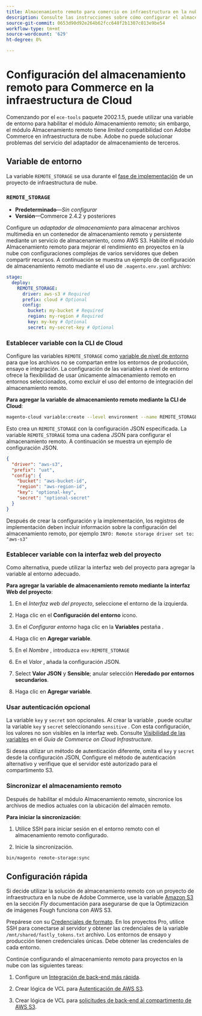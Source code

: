 ```yaml
---
title: Almacenamiento remoto para comercio en infraestructura en la nube
description: Consulte las instrucciones sobre cómo configurar el almacenamiento remoto para Adobe Commerce en la infraestructura de la nube.
source-git-commit: 0653d90d92e264b62fcc648f2b1307c013e9be54
workflow-type: tm+mt
source-wordcount: '629'
ht-degree: 0%

---
```



# Configuración del almacenamiento remoto para Commerce en la infraestructura de Cloud

Comenzando por el `ece-tools` paquete 2002.1.5, puede utilizar una variable de entorno para habilitar el módulo Almacenamiento remoto; sin embargo, el módulo Almacenamiento remoto tiene _limited_ compatibilidad con Adobe Commerce en infraestructura de nube. Adobe no puede solucionar problemas del servicio del adaptador de almacenamiento de terceros.

## Variable de entorno

La variable `REMOTE_STORAGE` se usa durante el [fase de implementación](https://experienceleague.adobe.com/docs/commerce-cloud-service/user-guide/develop/deploy/process.html) de un proyecto de infraestructura de nube.

### `REMOTE_STORAGE`

- **Predeterminado**—_Sin configurar_
- **Versión**—Commerce 2.4.2 y posteriores

Configure un _adaptador de almacenamiento_ para almacenar archivos multimedia en un contenedor de almacenamiento remoto y persistente mediante un servicio de almacenamiento, como AWS S3. Habilite el módulo Almacenamiento remoto para mejorar el rendimiento en proyectos en la nube con configuraciones complejas de varios servidores que deben compartir recursos. A continuación se muestra un ejemplo de configuración de almacenamiento remoto mediante el uso de `.magento.env.yaml` archivo:

```yaml
stage:
  deploy:
    REMOTE_STORAGE:
      driver: aws-s3 # Required
      prefix: cloud # Optional
      config:
        bucket: my-bucket # Required
        region: my-region # Required
        key: my-key # Optional
        secret: my-secret-key # Optional
```

### Establecer variable con la CLI de Cloud

Configure las variables `REMOTE_STORAGE` como [variable de nivel de entorno](https://experienceleague.adobe.com/docs/commerce-cloud-service/user-guide/configure/env/variable-levels.html) para que los archivos no se compartan entre los entornos de producción, ensayo e integración. La configuración de las variables a nivel de entorno ofrece la flexibilidad de usar únicamente almacenamiento remoto en entornos seleccionados, como excluir el uso del entorno de integración del almacenamiento remoto.

**Para agregar la variable de almacenamiento remoto mediante la CLI de Cloud**:

```bash
magento-cloud variable:create --level environment --name REMOTE_STORAGE --json true --inheritable false --value '{"driver":"aws-s3","prefix":"uat","config":{"bucket":"aws-bucket-id","region":"eu-west-1","key":"optional-key","secret":"optional-secret"}}'
```

Esto crea un `REMOTE_STORAGE` con la configuración JSON especificada. La variable `REMOTE_STORAGE` toma una cadena JSON para configurar el almacenamiento remoto. A continuación se muestra un ejemplo de configuración JSON.

```json
{
  "driver": "aws-s3",
  "prefix": "uat",
  "config": {
    "bucket": "aws-bucket-id",
    "region": "aws-region-id",
    "key": "optional-key",
    "secret": "optional-secret"
  }
}
```

Después de crear la configuración y la implementación, los registros de implementación deben incluir información sobre la configuración del almacenamiento remoto, por ejemplo `INFO: Remote storage driver set to: "aws-s3"`

### Establecer variable con la interfaz web del proyecto

Como alternativa, puede utilizar la interfaz web del proyecto para agregar la variable al entorno adecuado.

**Para agregar la variable de almacenamiento remoto mediante la interfaz Web del proyecto**:

1. En el _Interfaz web del proyecto_, seleccione el entorno de la izquierda.

1. Haga clic en el **Configuración del entorno** icono.

1. En el _Configurar entorno_ haga clic en la **Variables** pestaña .

1. Haga clic en **Agregar variable**.

1. En el _Nombre_ , introduzca `env:REMOTE_STORAGE`

1. En el _Valor_ , añada la configuración JSON.

1. Select **Valor JSON** y **Sensible**; anular selección **Heredado por entornos secundarios**.

1. Haga clic en **Agregar variable**.

### Usar autenticación opcional

La variable `key` y `secret` son opcionales. Al crear la variable , puede ocultar la variable `key` y `secret` seleccionando `sensitive` . Con esta configuración, los valores no son visibles en la interfaz web. Consulte [Visibilidad de las variables](https://experienceleague.adobe.com/docs/commerce-cloud-service/user-guide/configure/env/variable-levels.html#visibility) en el _Guía de Commerce on Cloud Infrastructure_.

Si desea utilizar un método de autenticación diferente, omita el `key` y `secret` desde la configuración JSON, Configure el método de autenticación alternativo y verifique que el servidor esté autorizado para el compartimento S3.

### Sincronizar el almacenamiento remoto

Después de habilitar el módulo Almacenamiento remoto, sincronice los archivos de medios actuales con la ubicación del almacén remoto.

**Para iniciar la sincronización**:

1. Utilice SSH para iniciar sesión en el entorno remoto con el almacenamiento remoto configurado.

1. Inicie la sincronización.

```bash
bin/magento remote-storage:sync 
```

## Configuración rápida

Si decide utilizar la solución de almacenamiento remoto con un proyecto de infraestructura en la nube de Adobe Commerce, use la variable [Amazon S3](https://docs.fastly.com/en/guides/amazon-s3) en la sección _Fly_ documentación para asegurarse de que la Optimización de imágenes Fough funciona con AWS S3.

Prepárese con su [Credenciales de formato](https://experienceleague.adobe.com/docs/commerce-cloud-service/user-guide/cdn/setup-fastly/fastly-configuration.html#get-fastly-credentials). En los proyectos Pro, utilice SSH para conectarse al servidor y obtener las credenciales de la variable `/mnt/shared/fastly_tokens.txt` archivo. Los entornos de ensayo y producción tienen credenciales únicas. Debe obtener las credenciales de cada entorno.

Continúe configurando el almacenamiento remoto para proyectos en la nube con las siguientes tareas:

1. Configure un [Integración de back-end más rápida](https://github.com/fastly/fastly-magento2/blob/master/Documentation/Guides/Edge-Modules/EDGE-MODULE-OTHER-CMS-INTEGRATION.md).

1. Crear lógica de VCL para [Autenticación de AWS S3](https://docs.fastly.com/en/guides/amazon-s3#using-an-amazon-s3-private-bucket).

1. Crear lógica de VCL para [solicitudes de back-end al compartimento de AWS S3](https://developer.fastly.com/reference/vcl/variables/backend-connection/req-backend/).
